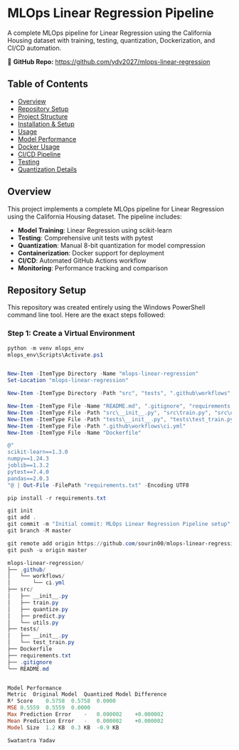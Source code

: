 # MLOps Linear Regression Pipeline

A complete MLOps pipeline for Linear Regression using the California Housing dataset with training, testing, quantization, Dockerization, and CI/CD automation.

🔗 **GitHub Repo:** https://github.com/ydv2027/mlops-linear-regression

## Table of Contents
- [Overview](#overview)
- [Repository Setup](#repository-setup)
- [Project Structure](#project-structure)
- [Installation & Setup](#installation--setup)
- [Usage](#usage)
- [Model Performance](#model-performance)
- [Docker Usage](#docker-usage)
- [CI/CD Pipeline](#cicd-pipeline)
- [Testing](#testing)
- [Quantization Details](#quantization-details)

## Overview

This project implements a complete MLOps pipeline for Linear Regression using the California Housing dataset. The pipeline includes:

- **Model Training**: Linear Regression using scikit-learn
- **Testing**: Comprehensive unit tests with pytest
- **Quantization**: Manual 8-bit quantization for model compression
- **Containerization**: Docker support for deployment
- **CI/CD**: Automated GitHub Actions workflow
- **Monitoring**: Performance tracking and comparison

## Repository Setup

This repository was created entirely using the Windows PowerShell command line tool. Here are the exact steps followed:

### Step 1: Create a Virtual Environment
```powershell
python -m venv mlops_env
mlops_env\Scripts\Activate.ps1


New-Item -ItemType Directory -Name "mlops-linear-regression"
Set-Location "mlops-linear-regression"

New-Item -ItemType Directory -Path "src", "tests", ".github\workflows", "models" -Force

New-Item -ItemType File -Name "README.md", ".gitignore", "requirements.txt"
New-Item -ItemType File -Path "src\__init__.py", "src\train.py", "src\quantize.py", "src\predict.py", "src\utils.py"
New-Item -ItemType File -Path "tests\__init__.py", "tests\test_train.py"
New-Item -ItemType File -Path ".github\workflows\ci.yml"
New-Item -ItemType File -Name "Dockerfile"

@"
scikit-learn==1.3.0
numpy==1.24.3
joblib==1.3.2
pytest==7.4.0
pandas==2.0.3
"@ | Out-File -FilePath "requirements.txt" -Encoding UTF8

pip install -r requirements.txt

git init
git add .
git commit -m "Initial commit: MLOps Linear Regression Pipeline setup"
git branch -M master

git remote add origin https://github.com/sourin00/mlops-linear-regression.git
git push -u origin master

mlops-linear-regression/
├── .github/
│   └── workflows/
│       └── ci.yml
├── src/
│   ├── __init__.py
│   ├── train.py
│   ├── quantize.py
│   ├── predict.py
│   └── utils.py
├── tests/
│   ├── __init__.py
│   └── test_train.py
├── Dockerfile
├── requirements.txt
├── .gitignore
└── README.md


Model Performance
Metric	Original Model	Quantized Model	Difference
R² Score	0.5758	0.5758	0.0000
MSE	0.5559	0.5559	0.0000
Max Prediction Error	-	0.000002	+0.000002
Mean Prediction Error	-	0.000002	+0.000002
Model Size	1.2 KB	0.3 KB	-0.9 KB

Swatantra Yadav
